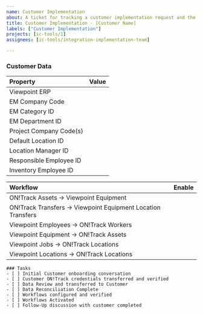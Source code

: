 ```yaml
---
name: Customer Implementation
about: A ticket for tracking a customer implementation request and the tasks therein. 
title: Customer Implementation - [Customer Name]
labels: ["Customer Implementation"]
projects: [ic-tools/1]
assignees: [ic-tools/integration-implementation-team]

---
```


### Customer Data

| Property |      Value    |
|:----------|-------------:|
| Viewpoint ERP |   |
| EM Company Code |   |
| EM Category ID |   |
| EM Department ID |   |
| Project Company Code(s) |      |
| Default Location ID |  |
| Location Manager ID |  |
| Responsible Employee ID |  |
| Inventory Employee ID |  |

| Workflow |      Enable    |
|:----------|-------------:|
| ON!Track Assets -> Viewpoint Equipment |   |
| ON!Track Transfers -> Viewpoint Equipment Location Transfers|   |
| Viewpoint Employees -> ON!Track Workers |   |
| Viewpoint Equipment -> ON!Track Assets |   |
| Viewpoint Jobs -> ON!Track Locations |      |
| Viewpoint Locations -> ON!Track Locations |  |

```[tasklist]
### Tasks
- [ ] Initial Customer onboarding conversation
- [ ] Customer ON!Track credentials transferred and verified
- [ ] Data Review and transferred to Customer
- [ ] Data Reconciliation Complete
- [ ] Workflows configured and verified
- [ ] Workflows Activated
- [ ] Follow-Up discussion with customer completed
```